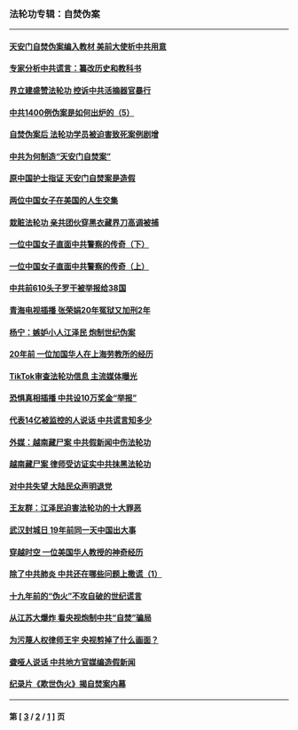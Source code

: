 ### 法轮功专辑：自焚伪案
---
#### [天安门自焚伪案编入教材 美前大使析中共用意](../../pages/nf5562/n13791932.md?10160430) 
#### [专家分析中共谎言：纂改历史和教科书](../../pages/nf5562/n13781542.md?10160430) 
#### [界立建盛赞法轮功 控诉中共活摘器官暴行](../../pages/nf5562/n13781971.md?10160430) 
#### [中共1400例伪案是如何出炉的（5）](../../pages/nf5562/n13226831.md?10160430) 
#### [自焚伪案后 法轮功学员被迫害致死案例剧增](../../pages/nf5562/n13190600.md?10160430) 
#### [中共为何制造“天安门自焚案”](../../pages/nf5562/n13183270.md?10160430) 
#### [原中国护士指证 天安门自焚案是造假](../../pages/nf5562/n13172289.md?10160430) 
#### [两位中国女子在美国的人生交集](../../pages/nf5562/n13156138.md?10160430) 
#### [栽赃法轮功 亲共团伙穿黑衣藏界刀高调被捕](../../pages/nf5562/n13073780.md?10160430) 
#### [一位中国女子直面中共警察的传奇（下）](../../pages/nf5562/n12989706.md?10160430) 
#### [一位中国女子直面中共警察的传奇（上）](../../pages/nf5562/n12985072.md?10160430) 
#### [中共前610头子罗干被举报给38国](../../pages/nf5562/n12975419.md?10160430) 
#### [青海电视插播 张荣娟20年冤狱又加刑2年](../../pages/nf5562/n12738166.md?10160430) 
#### [杨宁：嫉妒小人江泽民 炮制世纪伪案](../../pages/nf5562/n12724108.md?10160430) 
#### [20年前 一位加国华人在上海劳教所的经历](../../pages/nf5562/n12707932.md?10160430) 
#### [TikTok审查法轮功信息 主流媒体曝光](../../pages/nf5562/n12362336.md?10160430) 
#### [恐惧真相插播 中共设10万奖金“举报”](../../pages/nf5562/n12306396.md?10160430) 
#### [代表14亿被监控的人说话 中共谎言知多少](../../pages/nf5562/n12297484.md?10160430) 
#### [外媒：越南藏尸案 中共假新闻中伤法轮功](../../pages/nf5562/n12264411.md?10160430) 
#### [越南藏尸案 律师受访证实中共抹黑法轮功](../../pages/nf5562/n12261878.md?10160430) 
#### [对中共失望 大陆民众声明退党](../../pages/nf5562/n12187315.md?10160430) 
#### [王友群：江泽民迫害法轮功的十大罪恶](../../pages/nf5562/n12169074.md?10160430) 
#### [武汉封城日 19年前同一天中国出大事](../../pages/nf5562/n12150901.md?10160430) 
#### [穿越时空  一位美国华人教授的神奇经历](../../pages/nf5562/n12097460.md?10160430) 
#### [除了中共肺炎 中共还在哪些问题上撒谎（1）](../../pages/nf5562/n11955770.md?10160430) 
#### [十九年前的“伪火”不攻自破的世纪谎言](../../pages/nf5562/n11813238.md?10160430) 
#### [从江苏大爆炸 看央视炮制中共“自焚”骗局](../../pages/nf5562/n11140275.md?10160430) 
#### [为污蔑人权律师王宇 央视剪掉了什么画面？](../../pages/nf5562/n11130142.md?10160430) 
#### [聋哑人说话 中共地方官媒编造假新闻](../../pages/nf5562/n11006067.md?10160430) 
#### [纪录片《欺世伪火》揭自焚案内幕](../../pages/nf5562/n11002664.md?10160430) 

---
#### 第 [ [3](./3.md?10160430) / [2](./2.md?10160430) / [1](./1.md?10160430) ] 页
